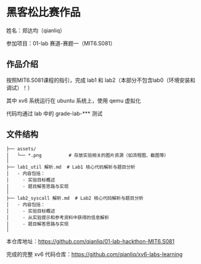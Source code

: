 # 黑客松比赛作品

姓名：郑达均（qianliq）

参加项目：01-lab 赛道-赛题一（MIT6.S081）

## 作品介绍

按照MIT6.S081课程的指引，完成 lab1 和 lab2（本部分不包含lab0（环境安装和调试）！）

其中 xv6 系统运行在 ubuntu 系统上，使用 qemu 虚拟化

代码均通过 lab 中的 grade-lab-*** 测试

## 文件结构

```
├── assets/
│   └── *.png          # 存放实验相关的图片资源（如流程图、截图等）
│
├── lab1_util 解析.md  # Lab1 核心代码解析与题目分析
│   - 内容包括：
│     - 实验目标概述
│     - 题目解答思路与实现
│
├── lab2_syscall 解析.md  # Lab2 核心代码解析与题目分析
│   - 内容包括：
│     - 实验目标概述
│     - 从实验提示和参考资料中获得的信息解析
│     - 题目解答思路与实现
│
```

本仓库地址：https://github.com/qianliq/01-lab-hackthon-MIT6.S081

完成的完整 xv6 代码仓库：https://github.com/qianliq/xv6-labs-learning
